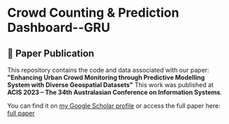 # Crowd Counting & Prediction Dashboard--GRU

## 📄 Paper Publication

This repository contains the code and data associated with our paper:  
**"Enhancing Urban Crowd Monitoring through Predictive Modelling System with Diverse Geospatial Datasets"**
This work was published at **ACIS 2023 – The 34th Australasian Conference on Information Systems**.

You can find it on [my Google Scholar profile](https://scholar.google.com/citations?user=RBLmDH8AAAAJ&hl=zh-TW) or access the full paper here: [full paper](https://aisel.aisnet.org/acis2023/30/)


